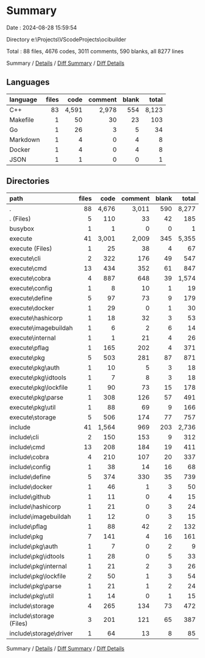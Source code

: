 # Summary

Date : 2024-08-28 15:59:54

Directory e:\\Projects\\VScodeProjects\\ocibuilder

Total : 88 files,  4676 codes, 3011 comments, 590 blanks, all 8277 lines

Summary / [Details](details.md) / [Diff Summary](diff.md) / [Diff Details](diff-details.md)

## Languages
| language | files | code | comment | blank | total |
| :--- | ---: | ---: | ---: | ---: | ---: |
| C++ | 83 | 4,591 | 2,978 | 554 | 8,123 |
| Makefile | 1 | 50 | 30 | 23 | 103 |
| Go | 1 | 26 | 3 | 5 | 34 |
| Markdown | 1 | 4 | 0 | 4 | 8 |
| Docker | 1 | 4 | 0 | 4 | 8 |
| JSON | 1 | 1 | 0 | 0 | 1 |

## Directories
| path | files | code | comment | blank | total |
| :--- | ---: | ---: | ---: | ---: | ---: |
| . | 88 | 4,676 | 3,011 | 590 | 8,277 |
| . (Files) | 5 | 110 | 33 | 42 | 185 |
| busybox | 1 | 1 | 0 | 0 | 1 |
| execute | 41 | 3,001 | 2,009 | 345 | 5,355 |
| execute (Files) | 1 | 25 | 38 | 4 | 67 |
| execute\\cli | 2 | 322 | 176 | 49 | 547 |
| execute\\cmd | 13 | 434 | 352 | 61 | 847 |
| execute\\cobra | 4 | 887 | 648 | 39 | 1,574 |
| execute\\config | 1 | 8 | 10 | 1 | 19 |
| execute\\define | 5 | 97 | 73 | 9 | 179 |
| execute\\docker | 1 | 29 | 0 | 1 | 30 |
| execute\\hashicorp | 1 | 18 | 32 | 3 | 53 |
| execute\\imagebuildah | 1 | 6 | 2 | 6 | 14 |
| execute\\internal | 1 | 1 | 21 | 4 | 26 |
| execute\\pflag | 1 | 165 | 202 | 4 | 371 |
| execute\\pkg | 5 | 503 | 281 | 87 | 871 |
| execute\\pkg\\auth | 1 | 10 | 5 | 3 | 18 |
| execute\\pkg\\idtools | 1 | 7 | 8 | 3 | 18 |
| execute\\pkg\\lockfile | 1 | 90 | 73 | 15 | 178 |
| execute\\pkg\\parse | 1 | 308 | 126 | 57 | 491 |
| execute\\pkg\\util | 1 | 88 | 69 | 9 | 166 |
| execute\\storage | 5 | 506 | 174 | 77 | 757 |
| include | 41 | 1,564 | 969 | 203 | 2,736 |
| include\\cli | 2 | 150 | 153 | 9 | 312 |
| include\\cmd | 13 | 208 | 184 | 19 | 411 |
| include\\cobra | 4 | 210 | 107 | 20 | 337 |
| include\\config | 1 | 38 | 14 | 16 | 68 |
| include\\define | 5 | 374 | 330 | 35 | 739 |
| include\\docker | 1 | 46 | 1 | 3 | 50 |
| include\\github | 1 | 11 | 0 | 4 | 15 |
| include\\hashicorp | 1 | 21 | 0 | 3 | 24 |
| include\\imagebuildah | 1 | 12 | 0 | 3 | 15 |
| include\\pflag | 1 | 88 | 42 | 2 | 132 |
| include\\pkg | 7 | 141 | 4 | 16 | 161 |
| include\\pkg\\auth | 1 | 7 | 0 | 2 | 9 |
| include\\pkg\\idtools | 1 | 28 | 0 | 5 | 33 |
| include\\pkg\\internal | 1 | 21 | 2 | 3 | 26 |
| include\\pkg\\lockfile | 2 | 50 | 1 | 3 | 54 |
| include\\pkg\\parse | 1 | 21 | 1 | 2 | 24 |
| include\\pkg\\util | 1 | 14 | 0 | 1 | 15 |
| include\\storage | 4 | 265 | 134 | 73 | 472 |
| include\\storage (Files) | 3 | 201 | 121 | 65 | 387 |
| include\\storage\\driver | 1 | 64 | 13 | 8 | 85 |

Summary / [Details](details.md) / [Diff Summary](diff.md) / [Diff Details](diff-details.md)